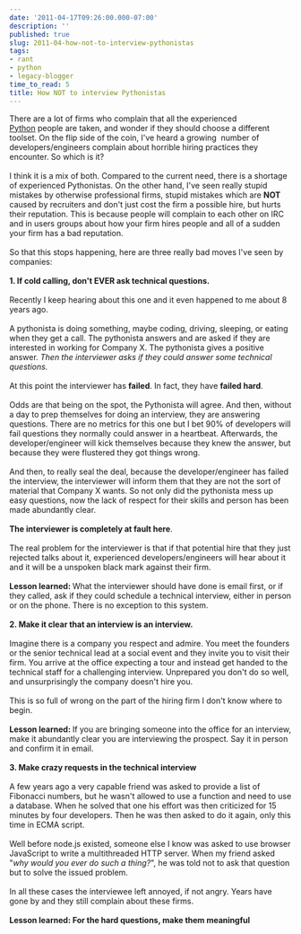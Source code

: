 ```yaml
---
date: '2011-04-17T09:26:00.000-07:00'
description: ''
published: true
slug: 2011-04-how-not-to-interview-pythonistas
tags:
- rant
- python
- legacy-blogger
time_to_read: 5
title: How NOT to interview Pythonistas
---
```


There are a lot of firms who complain that all the experienced <a href="http://python.org/">Python</a>&nbsp;people&nbsp;are taken, and wonder if they should choose a different toolset. On the flip side of the coin, I've heard a growing &nbsp;number of developers/engineers complain about horrible hiring practices they encounter. So which is it?<br /><br />I think it is a mix of both. Compared to the current need, there is a shortage of experienced Pythonistas. On the other hand, I've seen really stupid mistakes by otherwise professional firms, stupid mistakes which are <b>NOT</b> caused by recruiters and don't just cost the firm a possible hire, but hurts their reputation. This is because people will complain to each other on IRC and in users groups about how your firm hires people and all of a sudden your firm has a bad reputation.<br /><br />So that this stops happening, here are three really bad moves I've seen by companies:<br /><br /><b>1. If cold calling, don't EVER ask technical questions.</b><br /><br />Recently I keep hearing about this one and it even happened to me about 8 years ago.<br /><br />A pythonista is doing something, maybe coding, driving, sleeping, or eating when they get a call. The pythonista answers and are asked if they are interested in working for Company X. The pythonista gives a positive answer. <i>Then the interviewer asks if they could answer some technical questions.</i><br /><br />At this point the interviewer has <b>failed</b>. In fact, they have <b>failed hard</b>.<br /><br />Odds are that being on the spot, the Pythonista will agree. And then, without a day to prep themselves for doing an interview, they are answering questions. There are no metrics for this one but I bet 90% of developers will fail questions they normally could answer in a heartbeat. Afterwards, the developer/engineer will kick themselves because they knew the answer, but because they were flustered they got things wrong.<br /><br />And then, to really seal the deal, because the developer/engineer has failed the interview, the interviewer will inform them that they are not the sort of material that Company X wants. So not only did the pythonista mess up easy questions, now the lack of respect for their skills and person has been made abundantly clear.<br /><br /><b>The interviewer is completely at fault here</b>.<br /><br />The real problem for the interviewer is that if that potential hire that they just rejected talks about it, experienced developers/engineers will hear about it and it will be a unspoken black mark against their firm.<br /><br /><b>Lesson learned: </b>What the interviewer should have done is email first, or if they called, ask if they could schedule a technical interview, either in person or on the phone. There is no exception to this system.<br /><br /><b>2. Make it clear that an interview is an interview.</b><br /><br />Imagine there is a company you respect and admire. You meet the founders or the senior technical lead at a social event and they invite you to visit their firm. You arrive at the office expecting a tour and instead get handed to the technical staff for a challenging interview. Unprepared you don't do so well, and unsurprisingly the company doesn't hire you.<br /><br />This is so full of wrong on the part of the hiring firm I don't know where to begin.<br /><br /><b>Lesson learned: </b>If you are bringing someone into the office for an interview, make it abundantly clear you are interviewing the&nbsp;prospect. Say it in person and confirm it in email.<br /><br /><b>3. Make crazy requests in the technical interview</b><br /><br />A few years ago a very capable friend was asked to provide a list of Fibonacci numbers, but he wasn't allowed to use a function and need to use a database. When he solved that one his effort was then criticized for 15 minutes by four developers. Then he was then asked to do it again, only this time in ECMA script.<br /><br />Well before node.js existed, someone else I know was asked to use browser JavaScript to write a multithreaded HTTP server. When my friend asked "<i>why would you ever do such a thing?</i>", he was told not to ask that question but to solve the issued problem.<br /><br />In all these cases the interviewee left annoyed, if not angry. Years have gone by and they still complain about these firms.<br /><br /><b>Lesson learned: For the hard questions, make them meaningful</b>